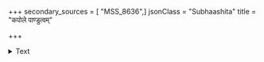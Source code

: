 +++
secondary_sources = [ "MSS_8636",]
jsonClass = "Subhaashita"
title = "कपोले पाण्डुत्वम्"

+++

<details><summary>Text</summary>

कपोले पाण्डुत्वं किमपि जलधारां नयनयोस् तनौ कार्श्यं दैन्यं वचसि हृदि दावानलशिखाम्।  
अवज्ञां प्राणेषु प्रकृतिषु विपर्यासमधुना किमन्यद् वैराग्यं सकलविषयेष्वाकलयते॥
</details>
